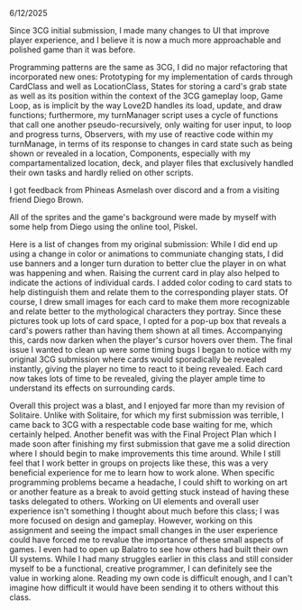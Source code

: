 6/12/2025

Since 3CG initial submission, I made many changes to UI that improve player experience, and I believe it is now a much more approachable and polished game than it was before.

Programming patterns are the same as 3CG, I did no major refactoring that incorporated new ones: 
Prototyping for my implementation of cards through CardClass and well as LocationClass,
States for storing a card's grab state as well as its position within the context of the 3CG gameplay loop,
Game Loop, as is implicit by the way Love2D handles its load, update, and draw functions; furthermore, my turnManager script uses a cycle of functions that call one another pseudo-recursively, only waiting for user input, to loop and progress turns,
Observers, with my use of reactive code within my turnManage, in terms of its response to changes in card state such as being shown or revealed in a location,
Components, especially with my compartamentalized location, deck, and player files that exclusively handled their own tasks and hardly relied on other scripts.

I got feedback from Phineas Asmelash over discord and a from a visiting friend Diego Brown.

All of the sprites and the game's background were made by myself with some help from Diego using the online tool, Piskel.

Here is a list of changes from my original submission:
While I did end up using a change in color or animations to communiate changing stats, I did use banners and a longer turn duration to better clue the player in on what was happening and when. 
Raising the current card in play also helped to indicate the actions of individual cards.
I added color coding to card stats to help distinguish them and relate them to the corresponding player stats.
Of course, I drew small images for each card to make them more recognizable and relate better to the mythological characters they portray. 
Since these pictures took up lots of card space, I opted for a pop-up box that reveals a card's powers rather than having them shown at all times.
Accompanying this, cards now darken when the player's cursor hovers over them.
The final issue I wanted to clean up were some timing bugs I began to notice with my original 3CG submission where cards would sporadically be revealed instantly, giving the player no time to react to it being revealed.
Each card now takes lots of time to be revealed, giving the player ample time to understand its effects on surrounding cards.

Overall this project was a blast, and I enjoyed far more than my revision of Solitaire.
Unlike with Solitaire, for which my first submission was terrible, I came back to 3CG with a respectable code base waiting for me, which certainly helped.
Another benefit was with the Final Project Plan which I made soon after finishing my first submission that gave me a solid direction where I should begin to make improvements this time around.
While I still feel that I work better in groups on projects like these, this was a very beneficial experience for me to learn how to work alone.
When specific programming problems became a headache, I could shift to working on art or another feature as a break to avoid getting stuck instead of having these tasks delegated to others.
Working on UI elements and overall user experience isn't something I thought about much before this class; I was more focused on design and gameplay.
However, working on this assignment and seeing the impact small changes in the user experience could have forced me to revalue the importance of these small aspects of games. I even had to open up Balatro to see how others had built their own UI systems.
While I had many struggles earlier in this class and still consider myself to be a functional, creative programmer, I can definitely see the value in working alone. Reading my own code is difficult enough, and I can't imagine how difficult it would have been sending it to others without this class.
